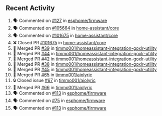 ## Recent Activity

<!--START_SECTION:activity-->
1. 🗣 Commented on [#127](https://github.com/esphome/firmware/issues/127) in [esphome/firmware](https://github.com/esphome/firmware)
2. 🗣 Commented on [#105664](https://github.com/home-assistant/core/issues/105664) in [home-assistant/core](https://github.com/home-assistant/core)
3. 🗣 Commented on [#101675](https://github.com/home-assistant/core/issues/101675) in [home-assistant/core](https://github.com/home-assistant/core)
4. ❌ Closed PR [#101675](https://github.com/home-assistant/core/pull/101675) in [home-assistant/core](https://github.com/home-assistant/core)
5. 🎉 Merged PR [#39](https://github.com/timmo001/homeassistant-integration-goxlr-utility/pull/39) in [timmo001/homeassistant-integration-goxlr-utility](https://github.com/timmo001/homeassistant-integration-goxlr-utility)
6. 🎉 Merged PR [#44](https://github.com/timmo001/homeassistant-integration-goxlr-utility/pull/44) in [timmo001/homeassistant-integration-goxlr-utility](https://github.com/timmo001/homeassistant-integration-goxlr-utility)
7. 🎉 Merged PR [#42](https://github.com/timmo001/homeassistant-integration-goxlr-utility/pull/42) in [timmo001/homeassistant-integration-goxlr-utility](https://github.com/timmo001/homeassistant-integration-goxlr-utility)
8. 🎉 Merged PR [#38](https://github.com/timmo001/homeassistant-integration-goxlr-utility/pull/38) in [timmo001/homeassistant-integration-goxlr-utility](https://github.com/timmo001/homeassistant-integration-goxlr-utility)
9. 🎉 Merged PR [#45](https://github.com/timmo001/homeassistant-integration-goxlr-utility/pull/45) in [timmo001/homeassistant-integration-goxlr-utility](https://github.com/timmo001/homeassistant-integration-goxlr-utility)
10. 🎉 Merged PR [#65](https://github.com/timmo001/aiolyric/pull/65) in [timmo001/aiolyric](https://github.com/timmo001/aiolyric)
11. 🔒 Closed issue [#67](https://github.com/timmo001/aiolyric/issues/67) in [timmo001/aiolyric](https://github.com/timmo001/aiolyric)
12. 🎉 Merged PR [#66](https://github.com/timmo001/aiolyric/pull/66) in [timmo001/aiolyric](https://github.com/timmo001/aiolyric)
13. 🗣 Commented on [#113](https://github.com/esphome/firmware/issues/113) in [esphome/firmware](https://github.com/esphome/firmware)
14. 🗣 Commented on [#75](https://github.com/esphome/firmware/issues/75) in [esphome/firmware](https://github.com/esphome/firmware)
15. 🗣 Commented on [#113](https://github.com/esphome/firmware/issues/113) in [esphome/firmware](https://github.com/esphome/firmware)
<!--END_SECTION:activity-->
